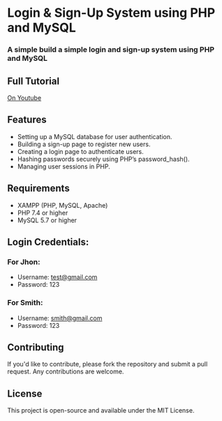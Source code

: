 #  Login & Sign-Up System using PHP and MySQL
### A simple build a simple login and sign-up system using PHP and MySQL


## Full Tutorial
[On Youtube](https://youtu.be/Z6nDxU573YY)


## Features
+ Setting up a MySQL database for user authentication.
+ Building a sign-up page to register new users.
+ Creating a login page to authenticate users.
+ Hashing passwords securely using PHP’s password_hash().
+ Managing user sessions in PHP.

## Requirements
+ XAMPP (PHP, MySQL, Apache)
+ PHP 7.4 or higher
+ MySQL 5.7 or higher

## Login Credentials:

### For Jhon:
+ Username: test@gmail.com
+ Password: 123

### For Smith:
+ Username: smith@gmail.com 
+ Password: 123

## Contributing
If you'd like to contribute, please fork the repository and submit a pull request. Any contributions are welcome.

## License
This project is open-source and available under the MIT License.
